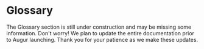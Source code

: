 Glossary
========
<aside class="notice">The Glossary section is still under construction and may be missing some information. Don't worry! We plan to update the entire documentation prior to Augur launching. Thank you for your patience as we make these updates.</aside>
<!--
this section will include subsections for all terms used and descriptions of what they are and what they do. This is to avoid repeating them same information over and over again in function descriptions in the API section. This section should be easy to navigate and easy to link to specific concepts. To that end, each concept should have it's own subsection.

Goals:
  - Easy to navigate
    - every term has it's own "section" for easy linking
    - alphabetical
  - Human Readable language
 -->
This section of the documentation is dedicated to terms found and used throughout the rest of documentation. Below you will find sections about terms used in Augur. The goal is to explain everything that might be confusing in an easy to understand way.

## All Reporting

All Reporting is the third level of the [Reporting](#report) system, second if the [Market](#market) never had a set [Designated Reporter](#designated-reporter). If a Market has gone through [Limited Reporting](#limited-reporting) and while [Awaiting Finalization](#market-awaiting-finalization) is [Challenged](#challenge) then the Market will be moved into the upcoming [Reporting Window](#reporting-window) and have it's state changed to All Reporting. Every Reporter is expected to report on All Reporting Markets during a Reporting Window's [Reporting Phase](#reporting-phase) in which they are [Registered](#registration-token) to Report. The Reporting Phase lasts for 27 days and is followed by a 3 day [Dispute Phase](#dispute-phase) where a [Dispute Bond](#dispute-bond) can be posted by any [REP](#rep) Holder to force the last reporting system state, a [Fork](#fork). All Reporting takes place within a Reporting Window.

## Ask Order

An Ask Order is an [Order](#order) indicating the desire of the [Maker](#maker) to sell [Shares](#shares) of one or more [Outcomes](#outcome). This is the opposite of a [Bid Order](#bid-order).

## Designated Dispute Phase

The Designated Dispute Phase is a three (3) day period immediately following a [Reported](#report) [Proposed Outcome](#proposed-outcome) by an [Designated Reporter](#designated-reporter) during the [Designated Report Phase](#designated-report-phase). During this time, any [REP](#rep) holder can post a [Dispute Bond](#dispute-bond) to [Challenge](#challenge) the Proposed Outcome of the [Market](#market), which moves the Market into the next available [Reporting Window](#reporting-window) for a round of [Limited Reporting](#limited-reporting). If a Dispute Bond is not posted during the Designated Dispute Phase then the Market is [Finalized](#finalized-market) and the Proposed Outcome becomes the [Final Outcome](#final-outcome). The Designated Dispute Phase has identical rules to a Reporting Window's [Dispute Phase](#dispute-phase) with the one exception being that an Designated Dispute Phase is not part of a Reporting Window.

## Designated Report Phase

The Designated Report Phase is up to three (3) days in length and begins immediately following the [End Time](#end-time) of a [Market](#market) with an [Designated Reporter](#designated-reporter). During this time the Designated Reporter is expected to [Report](#report) a [Proposed Outcome](#proposed-outcome) for the Market. When the Designated Reporter submits his/her/it's response the Market will immediately enter an [Designated Dispute Phase](#designated-dispute-phsae). If the Designated Reporter fails to Report on the Market within the Designated Report Phase then the [Designated Reporter Bond](#designated-reporter-bond) is lost and the Market is moved into the next available [Reporting Window](#reporting-window) for a round of [Limited Reporting](#limited-reporting). The Designated Report Phase only occurs for [Designated Reporting](#designated-reporting) Markets and should not be confused with a Reporting Window's [Reporting Phase](#reporting-phase) which is longer and only concerned Limited and [All Reporting](#all-reporting).

## Designated Reporter

An Designated Reporter is a single address designated to submit the [Proposed Outcome](#proposed-outcome) for a [Market](#market) during [Designated Reporting](#designated-reporting). The Designated Reporter is set by the [Market Creator](#market-creator) during Market Creation. If no Designated Reporter is set then the market will use [Limited Reporting](#limited-reporting) as it's first attempt to be [Finalized](#finalized), instead of Designated Reporting.

## Designated Reporter Bond

The Designated Reported Bond is paid by the [Market Creator](#market-creator) during Market Creation. It's only required if the Market Creator intends to assign an [Designated Reporter](#designated-reporter) for their [Market](#market). This is refunded to the Market Creator if the Designated Reporter's [Proposed Outcome](#proposed-outcome) matches the [Final Outcome](#final-outcome) for the Market.

## Designated Reporting

Designated Reporting is the first and fastest way that a [Market](#market) can be [Reported](#report) on. One address will be responsible for submitting a [Proposed Outcome](#proposed-outcome) for the Market and will have 3 days to do so after a Market's [End Time](#end-time). After the Report has been submitted by the Designated [Reporter](#reporter) then a 3 day [Dispute Phase](#dispute-phase) begins where in any [REP](#rep) Holder can post a bond to dispute the [Market Awaiting Finalization](#market-awaiting-finalization). If the [Dispute Bond](#dispute-bond) is posted then the market is moved into the next [Reporting Window](#reporting-window) and will be subject to [Limited Reporting](#limited-reporting). Designated Reporting is independent of Reporting Windows.

## Bid Order

A Bid Order is an [Order](#order) indicating the desire of the [Maker](#maker) to buy [Shares](#shares) of one or more [Outcomes](#outcome). This is the opposite of an [Ask Order](#ask-order).

## Binary Market

A Binary Market is a [market](#market) with only two [outcomes](#outcome), as well as Indeterminate which is always a possible outcome. Binary markets are for yes or no questions, if you need more than a yes or no then a [Categorical](#categorical-market) or [Scalar](#scalar-market) market might fit your needs better.

## Branch

A Branch can be thought of as a separate universe of Augur where the [Proposed Outcome](#proposed-outcome) submitted for a [All Reporting](#all-reporting) [Market](#market) is [Disputed](#dispute-bond) and multiple versions of Augur are needed to resolve the dispute. Each version of Augur is a different Branch, where each version will feature a copy of Augur's state with the one difference being the Proposed Outcome of the Market that caused the [Fork](#fork). Once the Fork occurs, [REP](#REP) holders will have to choose which branch to migrate their REP to. Migration is a one way action and is final. The Market that caused the Fork will be considered [Finalized](#finalized-market) in all branches, however only the branch that has the most REP migrated to it after 60 days will allow traders to [Settle](#settlement) [Shares](#shares) and payout [Reporters](#reporters) their [Reporting Fees](#reporting-fee).

## Categorical Market

A Categorical Market is a [market](#market) with more than 2 potential [outcomes](#outcome), but no more than 8. As with all markets, Indeterminate is also an outcome not included in the 8 outcome maximum. Categorical Markets are best for multiple choice type questions, which team wins a tournament or what color tie the President of the United States wears at his next press conference. If you just need a yes or no question, you will probably want to make a [Binary Market](#binary-market). If you wanted to guess the temperature in degrees on a certain day, you would probably want to use a [Scalar Market](#scalar-market) for that, as it would be very difficult to pin down 8 possibilities and it's not a yes or no question.

## Challenge

Challenge is used to describe the act of a [REP](#rep) holder posting a [Dispute Bond](#dispute-bond) to dispute or "challenge" the [Proposed Outcome](#proposed-outcome) of a [Market Awaiting Finalization](#market-awaiting-finalization) before it is [Finalized](#finalized-market).

## Complete Set

A Complete Set is a collection of [Shares](#shares) in every [Outcome](#outcome). Complete Sets are created when the [Maker](#maker) and [Taker](#taker) of an [Order](#order) both use currency to pay for the trade, as opposed to one or both parties using Shares to complete the trade. When both parties use shares to complete the trade then a Complete Set will be formed and settled (destroyed). The range of the [market](#market), ([maxDisplayPrice](#maximum-display-price) - [minDisplayPrice](#minimum-display-price)) - [Trading Fees](#trading-fees) ETH will then be paid out proportionally to both the Maker and Taker based on their respective Shares value at the time of settlement. The Trading Fees extracted will go toward paying for the reporting system and paying the [Market Creator](#market-creator) their set [Trading Fee](#trading-fee) from share settlement.

## Dispute Bond

A Dispute Bond is a bond posted to force another round of [Reporting](#report) if a [Reporter](#reporter) feels the [Proposed Outcome](#proposed-outcome) of a [Market Awaiting Finalization](#market-awaiting-finalization) isn't accurate. If the [Market's](#market) Proposed Outcome is changed in the forced round of reporting then the poster of the dispute bond will get their money back for successfully challenging the false [Outcome](#outcome) of the Market.

## Dispute Phase

A Dispute Phase is a three (3) day window after a [Market](#market) has been [Reported](#report) on before which the [Proposed Outcome](#proposed-outcome) becomes the [Final Outcome](#final-outcome). During this 3 day period, a [REP](#rep) Holder can post a [Dispute Bond](#dispute-bond) if they would like to force another round of Reporting for the Market. The Market will be moved into the next [Reporting Window](#reporting-window). Markets in the Dispute Phase are referred to as [Markets Awaiting Finalization](#market-awaiting-finalization).

## End Time

End Time is the date and time that a [Market](#market)'s event will have come to pass and should be known. After this date and time has passed the Market will get [Reported](#report) on and [Finalized](#finalized-market).

## Fill Order

Filling an [Order](#order) is when a [Taker](#taker) provides what the [Maker](#maker) of the order is seeking in their order. If a taker only provides some of what the Maker wants then it's known as a partial fill. If the Taker provides exactly what the Maker requests then it's known as completely filling the order.

## Final Outcome

A Final Outcome is a [Proposed Outcome](#proposed-outcome) that is not [Challenged](#challenge) through a [Dispute Phase](#dispute-phase) and the [Market](#market) becomes [Finalized](#finalized-market). A Market's Final Outcome cannot be challenged or changed.

## Finalized Market

A Finalized Market is a [Market](#market) that has [Awaited Finalization](#market-awaiting-finalization) and has not been disputed, the [Proposed Outcome](#proposed-outcome) is now considered final. This market will now allow [Share](#shares) holders to [settle](#settlement) their shares with the market.

## Fork

A Fork occurs if a [Market Awaiting Finalization](#market-awaiting-finalization) from an [All Reporting](#all-reporting) state of [Reporting](#report) is [Disputed](#dispute-bond). A Fork causes Augur to create multiple [Universes](#branch) of itself. Each Universe is empty except for the [Forked Market](#forked-market). There will be a universe created for each possible [Outcome](#outcome) of the [Market](#market), including invalid, and the markets will be [Finalized](#finalized-market) on each Universe. [REP](#REP) holders will need to choose which universe they want to migrate their REP tokens too. Migration is one way and final. After sixty (60) days the [Fork Period](#fork-period) ends and the universe with the most REP migrated too it will allow traders to [Settle](#settlement) [Shares](#shares) for the [Forked Market](#forked-market) and [Reporting Fees](#reporting-fee) will be paid out to [Reporters](#reporter) for that Universe.

## Fork Period

The Fork Period is a sixty (60) day period of time after a [Fork](#fork) has occurred.

## Forked Market

A Forked Market is a [Market](#market) who's [Proposed Outcome](#proposed-outcome) after an [All Reporting](#all-reporting) state is [Disputed](#dispute-bond) and causes a [Fork](#fork) to occur. A fork will cause multiple [Branches](#branch) of Augur with the Forked Market having a different [Final Outcome](#final-outcome) in each Branch.

## Limited Reporting

Limited Reporting is the second level of [Reporting](#report) and is the first attempt at [Market Finalization](#finalized-market) if an [Designated Reporter](#designated-reporter) hasn't been set by the [Market Creator](#market-creator). Limited Reporting means the [Market](#market) needs to be reported on by a certain amount of [Reporters](#reporter) who will stake their REP on the [Proposed Outcome](#proposed-outcome) of their choosing. Limited Reporting has a [Reporting Phase](#reporting-phase) that lasts for twenty seven (27) days and has a three (3) day [Dispute Phase](#dispute-phase) following it. If a Limited Report's Proposed Outcome is [challenged](#challenge) the Market is moved into the [All Reporting](#all-reporting) state and attached to the next [Reporting Window](#reporting-window). Limited Reporting takes place within a Reporting Window.

## Maker

A Maker is the creator of an [Order](#order) that is placed on the [Order Book](#order-book). They escrow currency or [Shares](#shares) into their Order in order to buy or sell Shares of an [Outcome](#outcome) of a [Market](#market).

## Market

A market is created by users of Augur for a small fee. They are used to describe an upcoming event that people would presumably be interested in wagering on. They should also provide information on how to verify the [outcome](#outcome) of the event, the more specific the better. Each market created on the Augur network will have an automatically managed [Order Book](#order-book), which will allow users to buy and sell [Shares](#shares) of different outcomes of the market. The [Market Creator](#market-creator) can set the [Trading Fee](#trading-fee) for the market, which once set cannot be raised, which will determine their cut of all shares [Settled](#settlement) on the Market. There are three different Market types supported by Augur, they are: [Binary](#binary-market), [Categorical](#categorical-market), and [Scalar](#scalar-market).

## Market Awaiting Finalization

Market Awaiting Finalization occurs when a [Market](#market) has been [Reported](#report) on and has a [Proposed Outcome](#proposed-outcome). Market's await finalization for a period of 3 days, which is the length of the [Dispute Phase](#dispute-phase), in which [REP](#rep) Holders are allowed to post a [Dispute Bond](#dispute-bond) to force another round of reporting for the Market Awaiting Finalization. If a Market's Proposed Outcome is not [Challenged](#challenge) for 3 days it becomes a [Finalized Market](#finalized-market) and can no longer be Challenged.

## Market Creator

A Market Creator is a user who created a [market](#market). They are charged a small fee to make a new market but can determine the [Trading Fee](#trading-fee) for [Settlement](#settlement) of [Shares](#shares) on that market. Market Creators are incentivized to create popular markets so as to generate the most amount of Settlement fees for themselves. Other information a market requires is the actual question being purposed, the type of market, the number of [Outcomes](#outcome), [End Time](#end-time), and a [Topic](#topic).

## Market Resolution

Market Resolution is the process of [Finalizing](#finalized-market) a [Market](#market). [Designated Reporting](#designated-reporting), [Limited Reporting](#limited-reporting), [All Reporting](#all-reporting), and [Forks](#fork) are all examples of attempts to get Market Resolution.

## Maximum Display Price

The Maximum Display Price (often seen as `maxDisplayPrice`) is the maximum price allowed for a share on a [market](#market). For [Binary](#binary-market) or [Categorical](#categorical-market) Markets this value is always 1, as in 1 ETH. [Scalar](#scalar-market) markets' Maximum Display Price would be the top end of the range set by the [Market Creator](#market-creator).

## Minimum Display Price

The Minimum Display Price (often seen as `minDisplayPrice`) is the minimum price allowed for a share on a [market](#market). For [Binary](#binary-market) or [Categorical](#categorical-market) Markets this value is always 0, as in 0 ETH. [Scalar](#scalar-market) markets' Minimum Display Price would be the bottom end of the range set by the [Market Creator](#market-creator).

## Open Order

An Open Order is an [Order](#order) that is currently on the [Order Book](#order-book) and has not been completely [Filled](#fill-order).

## Order

An Order can be thought of as the recorded interest of a user to execute a trade of some amount of [Shares](#shares) at a defined price point. Orders come in two types, [Bid Orders](#bid-order) and [Ask Orders](#ask-order), which indicate an attempt to buy or sell respectively. The [Maker](#maker) of the order will also need to escrow currency or shares in order to provide their half of the trade. The information stored in an Order is as follows: the type of order, the [Market](#market) the order is trading on, the [Outcome](#outcome) the order is concerned with buying or selling, the Maker's address, the price per share, the amount of shares to trade, what block number the order was created during, the amount of currency or Shares escrowed in the order by the Maker for their half of the trade.

## Order Book

The Order Book is the collection of all [Open Orders](#open-order) currently available for a [Market](#market). [Orders](#order) are placed on the order book by [Makers](#maker) and are [Filled](#fill-order) by [Takers](#taker). Orders are divided up by which type, or side, of order they are [Bid](#bid-order) or [Ask](#ask-order). Orders are further divided up by [Outcome](#outcome).

## Outcome

An outcome is a potential result of a [Market](#market)'s future event. For example, a market with a question of "Will it rain anywhere in New York City on November 1st, 2032 as reported by www.weather.com?" would have three potential [Outcomes](#outcome): Yes, No, and Invalid. Invalid would be an option if the world blew up before November 1st, 2032 and there was no New York City or www.weather.com to verify the Market's Outcome. More realistically this can happen for markets that have too vague of a question. A good example of a vague market that would most likely be voted invalid would be "Does God exist?" as no one has a definitive answer.

## Position

A Position is the amount of [Shares](#share) that is owned (a long position) or borrowed and then sold (a short position) by an individual. A position can be profitable or unprofitable, depending on [Market](#market) movements. Positions can be Open or Closed. An Open Position simply means you currently own the shares, where as a closed position means you have now redeemed your shares and have cashed out for currency. Closing a short positions means you are buying the Shares of the [Outcome](#outcome) you are short on, where as closing a long position means selling the Shares you own.

## Proposed Outcome

The Proposed Outcome is the currently reported [Outcome](#outcome) for a [Market](#market) that is [Awaiting Finalization](#market-awaiting-finalization). In other words, it's the outcome [Reporters](#reporters) have staked their [REP](#rep) on to indicate that it is the correct Outcome of the Market. If a Market isn't [Challenged](#challenge) while Awaiting Finalization by a REP holder posting a [Dispute Bond](#dispute-bond) then the Market will become [Finalized](#finalized-market) and the Prosed Outcome will become a [Final Outcome](#final-outcome).

## Registration Token

A Registration Token is purchasable by [REP](#REP) holders for REP and is used as a sort of ticket to participate in the upcoming [Reporting Window](#reporting-window) that the Registration Token belongs to. Once the Reporting Window has started, you will need the Registration Token to be able to report. When the [Reporter](#reporter) finishes [Reporting](#report) they are able to redeem their Registration Token for the REP spent to purchase it. The Registration Token cannot be redeemed once the reporting window it belongs to has passed if the Reporter did not Report and the deposit is lost. The Registration Token is designed as a sort of deposit to ensure that Reporters who sign up to Report in the upcoming Reporting Window actually show up and participate in the reporting process, or lose their deposit.

## REP

REP, also known as Reputation, Reputation Tokens, or REP Tokens, is the currency used by the Augur Decentralized Oracle System. REP is used to purchase a [Registration Token](#registration-token) for an upcoming [Reporting Window](#reporting-window) and to [Report](#report) on the [outcome](#outcome) of [Markets](#market). Once you have registered for a Reporting Window, when the time comes to report you will be shown markets that need to be finalized. You will be asked to wager REP on an outcome based on how confident you are in that outcome being the result of the question asked in the market. The markets you will see for reporting are all past their [End Time](#end-time) and the outcome should be determinable. If the outcome is not determinable you can wager your rep into the Indeterminate outcome. The more REP you wager, the larger the share of the [Reporting Fees](#reporting-fee) you will receive if you report with the consensus.

## Report

A Report, or Reporting, is the staking of [REP](#REP) on the [Outcome](#outcome) of a [Market](#market) that's passed it's [End Time](#end-time) by a [Reporter](#reporter). The staking of REP is the act of Reporting. Reporting as a term can be used to describe the act of submitting a report for a single market or a number of markets. Reporting takes place during a [Reporting Window](#reporting-window). For a detailed breakdown of the Reporting System in Augur, see the [Reporting Section](#reporting).

## Reporter

A Reporter, or Registered Reporter, is a [REP](#REP) holder who
Stakes REP on the [Outcome](#outcome) of a [Market](#market) who's [End Time](#end-time) has come to pass and is [Awaiting Finalization](#market-awaiting-finalization). A Reporter can be assigned by the [Market Creator](#market-creator) during Market Creation for [Designated Reporting](#designated-reporting), otherwise REP holders will need to purchase a [Registration Token](#registration-token) for an upcoming [Reporting Window](#reporting-window) in order to [Report](#report) on the Outcome of Markets. Reporters are expected to Report accurately as the Market's event should have come to pass and the result should be known.

## Reporting Fee

The Reporting Fee is used to help pay for Augur's Decentralized Oracle System. When [Shares](#shares) are [Settled](#settlement) (aka destroyed), before paying out to the share holders Augur will extract the [Trading Fees](#trading-fees), which includes the [Trading Fee](#trading-fee) and the Reporting Fee. The Reporting Fees are sent to the [Reporting Window](#reporting-window) that contains the [market](#market) being traded on, and are later used to pay [REP](#rep) holders for [Reporting](#report) on the Outcome of Markets.

## Reporting Phase

The Reporting Phase occurs in the first twenty seven (27) days of a [Reporting Window]. During this phase, [Limited Reporting](#limited-reporting) and [All Reporting](#all-reporting) [Markets](#market) are [Reported](#report) on by [Reporters](#reporter). Following a Reporting Phase the Market should have a set [Proposed Outcome](#proposed-outcome) and be moved into a [Dispute Phase](#dispute-phase) during which the Market is considered to be [Awaiting Finalization](#market-awaiting-finalization).

## Reporting Window

The Reporting Window is a period of 30 days in which [Markets](#markets) that have passed their [End Time](#end-time) are expected to be [Reported](#report) on by [Reporters](#reporter). Reporting Windows last for thirty (30) days and consist of two (2) phases, the [Reporting Phase](#reporting-phase) and the [Dispute Phase](#dispute-phase). The Reporting Phase lasts twenty seven (27) days in which [Limited Reporting](#limited-reporting) and [All Reporting](#all-reporting) Markets are Reported on. The Dispute Phase lasts three (3) days and during this time any [REP](#REP) holder is allowed to post a [Dispute Bond](#dispute-bond) to [Challenge](#challenge) the [Proposed Outcome](#proposed-outcome) of the [Market Awaiting Finalization](#market-awaiting-finalization). Reporting Windows are occasionally referred to as "Reporting Cycles" or "Reporting Periods" as those were legacy terms for a Reporting Window during development of Augur.

## Scalar Market

A Scalar Market is a [Market](#market) with a range for potential [outcomes](#outcome). A scalar market example might be "According to www.weather.com, what will the temperature in Fahrenheit be at SFO on January 3rd, 2062 at 1:00pm?". In this example market, we might set the [minDisplayPrice](#minimum-display-price) of the market to -50 and the [maxDisplayPrice](#maximum-display-price) to 150. This would allow for the market to [Settle](#settlement) on any number between the two. Sometimes you don't need a range of potential outcomes, only a simple yes/no or a small number of choices, in these cases you would want to use a [Binary](#binary-market) or [Categorical](#categorical-market) Market respectively.

## Settlement

Settlement is something that happens one of two ways. The first is when a trader who holds [Shares](#shares) would like to cash out of their [Position](#position) on a [Finalized Market](#finalized-market). The other is the collection of a [Complete Set](#complete-set) which can happen before a Market Finalizes. The [Trading Fees](#trading-fees), which includes both the [Trading Fee](#trading-fee) and the [Reporting Fee](#reporting-fee), are only extracted during settlement.

## Shares

A Share is the ownership of a portion of a [Market's](#market) [Outcome's](#outcome) value. A [Complete Set](#complete-set) of Shares are created when both the [Maker](#maker) and [Taker](#taker) of an [Order](#order) send currency to the market to complete an [Order](#order). Shares are settled (destroyed) when a Complete Set is sold back to the market.

## Taker

A Taker is someone who partially or fully [Fills](#fill-order) an [Open Order](#open-order) on the [Order Book](#order-book). Takers send currency or [Shares](#shares) to fill the Open Order and complete their half of the trade described in the [Order](#order).

## Topic

A Topic is a keyword used to categorize [markets](#market). All markets must have a topic, and are optionally allowed up to two sub-topics to further categorize the Market. An example Market for "Will the New York Giants win Super Bowl 100?" might have a Topic of "Sports" and sub-topics of "American Football" and "NFL". The Topics are set by the [Market Creator](#market-creator) when a new market is made and cannot be changed.

## Trading Fee

A Trading Fee is set by the [Market Creator](#market-creator) when he or she creates a new [Market](#market). Once the trading fee is set, it can never be increased, only decreased. The Trading Fee must be between 0% and 50%. The Trading Fee and the [Reporting Fee](#reporting-fee) are both extracted at the same time whenever [Shares](#shares) are [Settled](#settlement). Shares can be settled when a user amasses a [Complete Set](#complete-set) or when the market has been [Finalized](#finalized-market) and you want to close your open [Position](#position). The Trading Fee is designed to incentivize users to make popular markets as they stand to earn money if enough people trade on the market. They can then recoup their market creation cost and ideally turn a profit on posting interesting markets. The [Trading Fees](#trading-fees) are discussed in more details in the [Trading](#trading) section of the documentation.

## Validity Bond

The Validity Bond is paid by the [Market Creator](#market-creator) during Market Creation. The bond is paid in ETH and is refunded to the Market Creator if the [Final Outcome](#final-outcome) of the [Market](#market) is not invalid.
